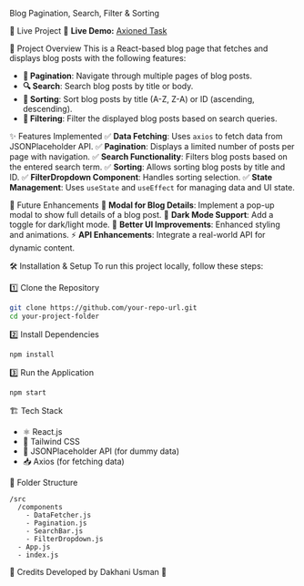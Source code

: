  Blog Pagination, Search, Filter & Sorting

 🚀 Live Project
🔗 **Live Demo:** [Axioned Task](https://axioned-task.vercel.app/)

 📌 Project Overview
This is a React-based blog page that fetches and displays blog posts with the following features:

- **📖 Pagination**: Navigate through multiple pages of blog posts.
- **🔍 Search**: Search blog posts by title or body.
- **🔄 Sorting**: Sort blog posts by title (A-Z, Z-A) or ID (ascending, descending).
- **📑 Filtering**: Filter the displayed blog posts based on search queries.

 ✨ Features Implemented
✅ **Data Fetching**: Uses `axios` to fetch data from JSONPlaceholder API.
✅ **Pagination**: Displays a limited number of posts per page with navigation.
✅ **Search Functionality**: Filters blog posts based on the entered search term.
✅ **Sorting**: Allows sorting blog posts by title and ID.
✅ **FilterDropdown Component**: Handles sorting selection.
✅ **State Management**: Uses `useState` and `useEffect` for managing data and UI state.

 🔮 Future Enhancements
🚀 **Modal for Blog Details**: Implement a pop-up modal to show full details of a blog post.
🚀 **Dark Mode Support**: Add a toggle for dark/light mode.
🎨 **Better UI Improvements**: Enhanced styling and animations.
⚡ **API Enhancements**: Integrate a real-world API for dynamic content.

 🛠 Installation & Setup
To run this project locally, follow these steps:

 1️⃣ Clone the Repository
```sh
git clone https://github.com/your-repo-url.git
cd your-project-folder
```

 2️⃣ Install Dependencies
```sh
npm install
```

 3️⃣ Run the Application
```sh
npm start
```

 🏗 Tech Stack
- ⚛️ React.js
- 🎨 Tailwind CSS
- 📡 JSONPlaceholder API (for dummy data)
- 📥 Axios (for fetching data)

 📂 Folder Structure
```
/src
  /components
    - DataFetcher.js
    - Pagination.js
    - SearchBar.js
    - FilterDropdown.js
  - App.js
  - index.js
```

 🙌 Credits
Developed by Dakhani Usman 🚀

